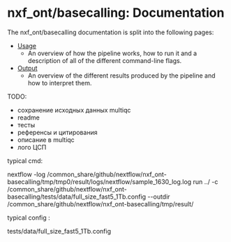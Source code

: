 # nxf_ont/basecalling: Documentation

The nxf_ont/basecalling documentation is split into the following pages:

- [Usage](usage.md)
  - An overview of how the pipeline works, how to run it and a description of all of the different command-line flags.
- [Output](output.md)
  - An overview of the different results produced by the pipeline and how to interpret them.

TODO:

- сохранение исходных данных multiqc
- readme
- тесты
- референсы и цитирования
- описание в multiqc
- лого ЦСП

typical cmd:

nextflow -log /common_share/github/nextflow/nxf_ont-basecalling/tmp/tmp0/result/logs/nextflow/sample_1630_log.log run ../ -c /common_share/github/nextflow/nxf_ont-basecalling/tests/data/full_size_fast5_1Tb.config --outdir /common_share/github/nextflow/nxf_ont-basecalling/tmp/result/

typical config :

tests/data/full_size_fast5_1Tb.config
